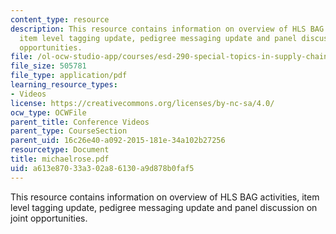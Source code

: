 ```yaml
---
content_type: resource
description: This resource contains information on overview of HLS BAG activities,
  item level tagging update, pedigree messaging update and panel discussion on joint
  opportunities.
file: /ol-ocw-studio-app/courses/esd-290-special-topics-in-supply-chain-management-spring-2005/a613e87033a302a86130a9d878b0faf5_michaelrose.pdf
file_size: 505781
file_type: application/pdf
learning_resource_types:
- Videos
license: https://creativecommons.org/licenses/by-nc-sa/4.0/
ocw_type: OCWFile
parent_title: Conference Videos
parent_type: CourseSection
parent_uid: 16c26e40-a092-2015-181e-34a102b27256
resourcetype: Document
title: michaelrose.pdf
uid: a613e870-33a3-02a8-6130-a9d878b0faf5
---
```

This resource contains information on overview of HLS BAG activities, item level tagging update, pedigree messaging update and panel discussion on joint opportunities.